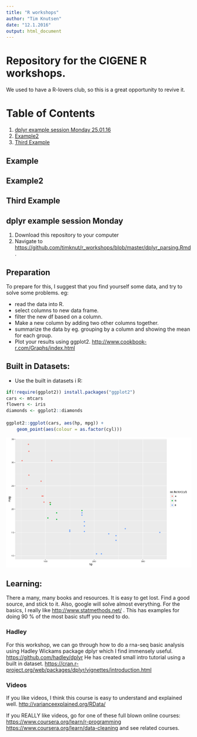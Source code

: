 ```yaml
---
title: "R workshops"
author: "Tim Knutsen"
date: "12.1.2016"
output: html_document
---
```


# Repository for the CIGENE R workshops. 
We used to have a R-lovers club, so this is a great opportunity to revive it. 

# Table of Contents
1. [dplyr example session Monday 25.01.16](#dplyr-example-session-monday-25.01.16)
2. [Example2](#example2)
3. [Third Example](#third-example)

## Example
## Example2
## Third Example

## dplyr example session Monday
1. Download this repository to your computer
2. Navigate to https://github.com/timknut/r_workshops/blob/master/dplyr_parsing.Rmd.



## Preparation
To prepare for this, I suggest that you find yourself some data, and try to solve some problems.
eg:

* read the data into R. 
* select columns to new data frame.
* filter the new df based on a column. 
* Make a new column by adding two other columns together. 
* summarize the data by eg. grouping by a column  and showing the mean for each group.
* Plot your results using ggplot2. http://www.cookbook-r.com/Graphs/index.html 

## Built in Datasets:
* Use the built in datasets i R:


```r
if(!require(ggplot2)) install.packages("ggplot2")
cars <- mtcars
flowers <- iris
diamonds <- ggplot2::diamonds

ggplot2::ggplot(cars, aes(hp, mpg)) + 
	geom_point(aes(colour = as.factor(cyl)))
```

![plot of chunk unnamed-chunk-1](figure/unnamed-chunk-1-1.png) 

## Learning:
There a many, many books and resources. It is easy to get lost. Find a good source, and stick to it. Also, google will solve almost everything. 
For the basics, I really like http://www.statmethods.net/ . This has examples for doing 90 % of the most basic stuff you need to do.

### Hadley
For this workshop, we can go through how to do a rna-seq basic analysis using Hadley Wickams package dplyr which I find immensely useful. https://github.com/hadley/dplyr 
He has created small intro tutorial using a built in dataset. 
https://cran.r-project.org/web/packages/dplyr/vignettes/introduction.html  

### Videos
If you like videos, I think this course is easy to understand and explained well. http://varianceexplained.org/RData/ 

If you REALLY like videos, go for one of these full blown online courses: https://www.coursera.org/learn/r-programming 
https://www.coursera.org/learn/data-cleaning and see related courses. 
